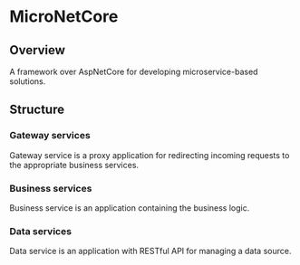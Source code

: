# MicroNetCore
## Overview
A framework over AspNetCore for developing microservice-based solutions.

## Structure
### Gateway services
Gateway service is a proxy application for redirecting incoming requests to the appropriate business services.
### Business services
Business service is an application containing the business logic.
### Data services
Data service is an application with RESTful API for managing a data source.
